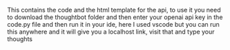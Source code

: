 This contains the code and the html template for the api, to use it you need to download the thoughtbot folder and then enter your openai api key in the code.py file and then run it in your ide, here I used vscode but you can run this anywhere and it will give you a localhost link, visit that and type your thoughts
